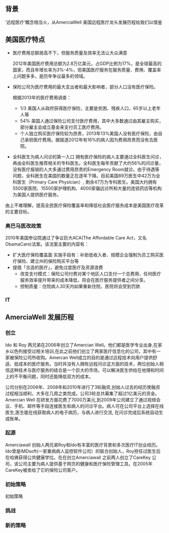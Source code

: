 
## 背景
‘远程医疗’概念相当火，从AmerciaWell 美国远程医疗龙头发展历程给我们以借鉴

## 美国医疗特点
- 医疗费用总额居高不下，但服务质量及效率无法让大众满意

  2012年美国医疗费用总额为2.8万亿美元，占GDP比例为17%，是全球最高的国家，而且年增长率为3%-4%，但美国医疗服务在服务质量、费用、覆盖率上问题多多，是历年争议最多的领域。

- 保险公司为医疗费用的最大支出者和最大影响者，部分人口没有医疗保险。

  根据2013年的医疗费用调查：
    - 1/3 美国人从政府获得医疗保险，主要是贫困、残疾人口，65岁以上老年人等
    - 54% 美国人通过保险公司支付医疗费用，其中大多数通过由其雇主购买，部分雇主会成立基金来支付员工医疗费用。
    - 个人独立购买医疗保险较为昂贵，2013年13%美国人没有医疗保险，由自己承担医疗费用。据报道2012年有16%的病人因为费用昂贵而没有去医院。

- 全科医生为病人问诊的第一入口
拥有医疗保险的病人主要通过全科医生问诊，再由全科医生推荐相关的专科医生。全科医生每年贡献了大约56%的问诊量，没有医疗报销的人大多通过费用昂贵的Emergency Room就诊。由于待遇等问题，全科医生在美国的数量正在逐年下降。目前美国89万医生中42万为全科医生（Primary Care Physician）, 剩余47万为专科医生。美国大约拥有5500家医院、15500家护理机构、4000家偏远诊所和大量的连锁药店等机构为美国人提供医疗服务。

由上不难理解，提高全民医疗保险覆盖率和降低社会医疗服务成本是美国医疗改革的主要目标。

### 奥巴马医改政策

2010年美国参议院通过了争议巨大ACA(The Affordable Care Act，又名ObamaCare)法案。该法案主要的内容有：
- 扩大医疗保险覆盖面
实施手段有：补助低收入者、规模企业强制为员工购买医疗保险、建立州的保险购买平台等
- 提倡「合适的医疗」，避免过度医疗及资源浪费
    - 改变支付模式：保险公司付费对某个地区人口支付一个总费用，任何医疗服务效率提升带来的成本降低，将会在医疗服务提供者之间分享。
    - 控制质量：住院病人30天内如果重新住院，医院将会受到罚款

### IT 

## AmerciaWell 发展历程

### 创立
Ido 和 Roy 两兄弟在2006年创立了Amercian Well。他们都是医学专业出身,在家乡以色列接受过相关培训,在此之前他们创立了两家医疗信息化的公司，其中有一家被保险公司所收购。Amercan Well成立的目的是通过远程技术向用户提供舒适、低成本的医疗服务。当时并没有人拥有远程问诊这方面的技术，两位创始人相信这种技术与医疗服务的结合是一个巨大的市场，可以解决医生供给在地理和时间上的不平衡问题，同时还能降低双方的成本。

公司分别在2006年、2008年和2010年进行了3轮融资,创始人过去的经历使融资过程相当顺利，大多在几周之类完成。公司3轮总共募集了超过1亿美元的资金。Amercian Well 在研发方面花费了7000万美元,到2009年公司建立了通过视频会议、手机、邮件等手段连接医生和病人的问诊平台。病人可在公司平台上选择在线医生,医生能在线获取病人的电子病历，与病人进行交流, 在问诊完成后系统自动生成账单。

### 起源
Amerciawall 创始人两兄弟Roy和Ido有丰富的医疗背景和多次医疗IT创业经历。Ido曾是iMDsoft(一家重病病人监控软件公司）的联合创始人，Roy担任过医生后在哈佛获得公共健康学位。在在创立Amerciawall 之前两人创立了CareKey 公司，该公司主要为病人提供基于网页的健康和医疗保险管理工具。在2005年CareKey被卖给了它的保险公司客户。

### 初始策略
初始策略

### 挑战 


### 新的策略
